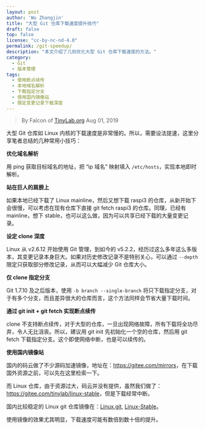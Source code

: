 ```yaml
---
layout: post
author: 'Wu Zhangjin'
title: "大型 Git 仓库下载速度提升技巧"
draft: false
top: false
license: "cc-by-nc-nd-4.0"
permalink: /git-speedup/
description: "本文介绍了几则优化大型 Git 仓库下载速度的方法。"
category:
  - Git
  - 版本管理
tags:
  - 使用断点续传
  - 本地域名解析
  - 下载指定分支
  - 使用国内镜像站
  - 限定变更记录下载深度
---
```


> By Falcon of [TinyLab.org][1]
> Aug 01, 2019

大型 Git 仓库如 Linux 内核的下载速度是非常慢的。所以，需要设法提速，这里分享笔者总结的几种常用小技巧：

**优化域名解析**

用 ping 获取目标域名的地址，把 “ip 域名” 映射填入 `/etc/hosts`，实现本地即时解析。

**站在巨人的肩膀上**

如果本地已经下载了 Linux mainline，然后又想下载 raspi3 的仓库，从新开始下会很慢，可以考虑在现有仓库下直接 git fetch raspi3 的仓库。同理，已经有 mainline，想下 stable，也可以这么做，因为可以共享已经下载的大量变更记录。

**设定 clone 深度**

Linux 从 v2.6.12 开始使用 Git 管理，到如今的 v5.2.2，经历过这么多年这么多版本，其变更记录本身巨大。如果对历史修改记录不是特别关心，可以通过 `--depth` 限定只获取部分修改记录，从而可以大幅减少 Git 仓库大小。

**仅 clone 指定分支**

Git 1.7.10 及之后版本，使用 `-b branch --single-branch` 将只下载指定分支，对于有多个分支，而且差异很大的仓库而言，这个方法同样会节省大量下载时间。

**通过 git init + git fetch 实现断点续传**

clone 不支持断点续传，对于大型的仓库，一旦出现网络故障，所有下载将全功尽弃，令人无比沮丧。所以，建议用 git init 先初始化一个空的仓库，然后用 git fetch 下载指定分支。这个即使网络中断，也是可以续传的。

**使用国内镜像站**

国内的码云做了不少源码加速镜像，地址在：<https://gitee.com/mirrors>，在下载国外资源之前，可以先在这里检索一下。

而 Linux 仓库，由于资源过大，码云并没有提供，虽然我们做了：<https://gitee.com/tinylab/linux-stable>，但是下载经常中断。

国内比较稳定的 Linux git 仓库镜像在：[Linux.git](http://mirrors.ustc.edu.cn/linux.git/), [Linux-Stable](https://mirrors.tuna.tsinghua.edu.cn/git/linux-stable.git)。

使用镜像的效果尤其明显，下载速度可能有数倍到数十倍的提升。

[1]: https://tinylab.org
